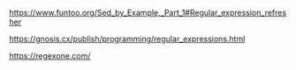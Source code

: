 

https://www.funtoo.org/Sed_by_Example,_Part_1#Regular_expression_refresher

https://gnosis.cx/publish/programming/regular_expressions.html

https://regexone.com/
